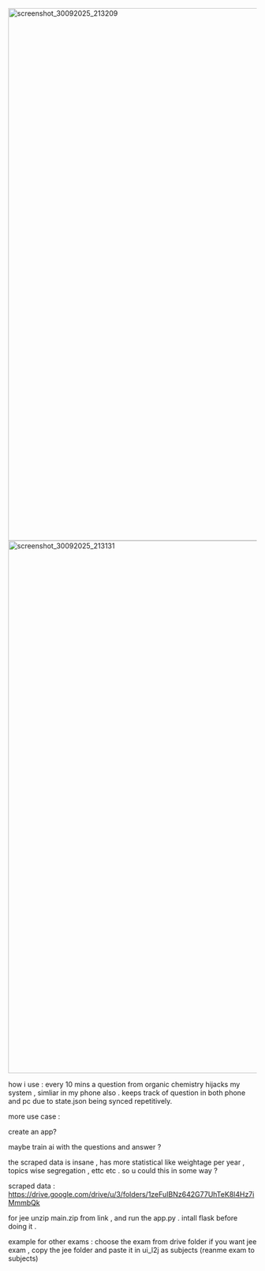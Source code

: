
<img width="1920" height="1080" alt="screenshot_30092025_213209" src="https://github.com/user-attachments/assets/3f2e73ff-304c-494c-b007-1f022d6a86fb" />
<img width="1920" height="1080" alt="screenshot_30092025_213131" src="https://github.com/user-attachments/assets/d113126f-bea4-4cc2-ba1c-553b74982d94" />


how i use : every 10 mins a question from organic chemistry hijacks my system , simliar in my phone also . keeps track of question in both phone and pc due to state.json being synced repetitively. 

more use case :

create an app?

maybe train ai with the questions and answer ?

the scraped data is insane , has more statistical like weightage per year , topics wise segregation , ettc etc . so u could this in some way ?



scraped data : https://drive.google.com/drive/u/3/folders/1zeFuIBNz642G77UhTeK8l4Hz7iMmmbQk


for jee
unzip main.zip from link , and run the app.py . intall flask before doing it . 

example for other exams : 
 choose the exam from drive folder if you want jee exam , copy the jee folder and paste it in ui_l2j as   subjects (reanme exam to subjects)

